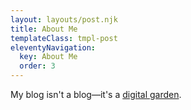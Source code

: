 ```yaml
---
layout: layouts/post.njk
title: About Me
templateClass: tmpl-post
eleventyNavigation:
  key: About Me
  order: 3
---
```


My blog isn't a blog&mdash;it's a <a href="https://joelhooks.com/digital-garden" rel="noreferrer noopener" target="_blank" >digital garden</a>.
